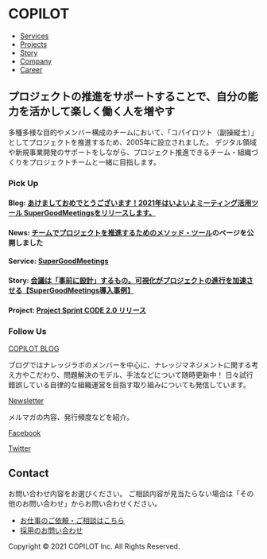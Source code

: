 # COPILOT

- [Services](service.md)
- [Projects](projects.md)
- [Story](story.md)
- [Company](company.md)
- [Career](career.md)

## プロジェクトの推進をサポートすることで、自分の能力を活かして楽しく働く人を増やす

多種多様な目的やメンバー構成のチームにおいて、「コパイロツト（副操縦士）」としてプロジェクトを推進するため、2005年に設立されました。
デジタル領域や新規事業開発のサポートをしながら、プロジェクト推進できるチーム・組織づくりをプロジェクトチームと一緒に目指します。

### Pick Up

#### Blog: [あけましておめでとうございます！2021年はいよいよミーティング活用ツール SuperGoodMeetingsをリリースします。](https://blog.copilot.jp/entry/2021/01/04/093000)

#### News: [チームでプロジェクトを推進するためのメソッド・ツール](https://projectsprint.copilot.jp/)のページを公開しました

#### Service: [SuperGoodMeetings](https://supergoodmeetings.com/)

#### Story: [会議は「事前に設計」するもの。可視化がプロジェクトの進行を加速させる【SuperGoodMeetings導入事例】](https://note.com/sgms/n/n0064b44bbf81)

#### Project: [Project Sprint CODE 2.0 リリース](https://projectsprint.org/)

### Follow Us

[COPILOT BLOG](https://blog.copilot.jp/)

ブログではナレッジラボのメンバーを中心に、ナレッジマネジメントに関する考え方やこだわり、問題解決のモデル、手法などについて随時更新中！
日々試行錯誤している自律的な組織運営を目指す取り組みについても発信しています。

[Newsletter]()

メルマガの内容、発行頻度などを紹介。

[Facebook](https://www.facebook.com/copilot.jp)

[Twitter](https://twitter.com/copilotinc)

## Contact

お問い合わせ内容をお選びください。
ご相談内容が見当たらない場合は「その他のお問い合わせ」からお問い合わせください。

- [お仕事のご依頼・ご相談はこちら](https://copilot.jp/contact)
- [採用のお問い合わせ](career.md)

Copyright © 2021 COPILOT Inc. All Rights Reserved.
